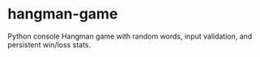 # hangman-game
Python console Hangman game with random words, input validation, and persistent win/loss stats.
